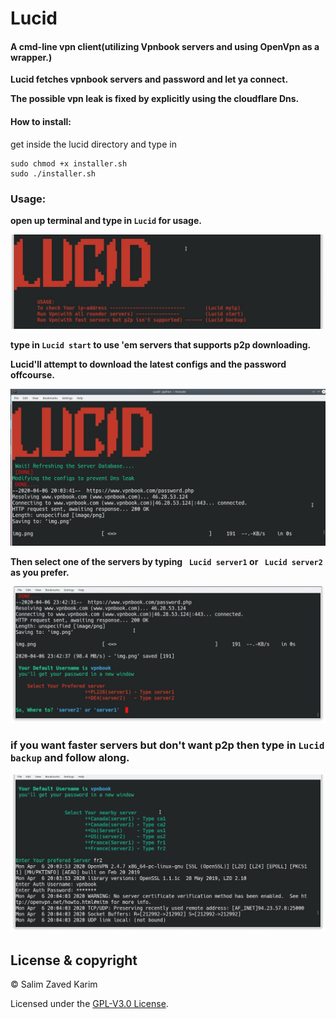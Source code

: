 # Lucid
#### A cmd-line vpn client(utilizing Vpnbook servers and using OpenVpn as a wrapper.)

**Lucid fetches vpnbook servers and password and let ya connect.**

**The possible vpn leak is fixed by explicitly using the cloudflare Dns.**

#### How to install:

get inside the lucid directory and type in

```shell
sudo chmod +x installer.sh
sudo ./installer.sh
```

### Usage:

**open up terminal and type in ``Lucid`` for usage.**

<img src="Images/lucidusage.png" />

**type in ``Lucid start`` to use 'em servers that supports p2p downloading.**

**Lucid'll attempt to download the latest configs and the password offcourse.**


<img src="Images/Lucid.png" />

**Then select one of the servers by typing `` Lucid server1`` or `` Lucid server2`` as you prefer.**

<img src="Images/lucids1.png" />

### if you want faster servers but don't want p2p then type in ``Lucid backup`` and follow along.


<img src="Images/backup.png" />




## License & copyright
 
© Salim Zaved Karim
 
Licensed under the [GPL-V3.0 License](https://github.com/Feliz-SZK/Lucid/blob/master/LICENSE).
